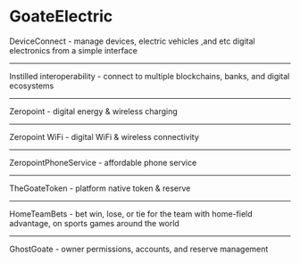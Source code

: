 # GoateElectric

DeviceConnect - manage devices, electric vehicles ,and etc digital electronics from a simple interface
________________________________________________________________________________

Instilled interoperability - connect to multiple blockchains, banks, and digital ecosystems
________________________________________________________________________________

Zeropoint - digital energy & wireless charging
________________________________________________________________________________

Zeropoint WiFi - digital WiFi & wireless connectivity
________________________________________________________________________________

ZeropointPhoneService - affordable phone service
________________________________________________________________________________

TheGoateToken - platform native token & reserve
________________________________________________________________________________

HomeTeamBets - bet win, lose, or tie for the team with home-field advantage, on sports games around the world
________________________________________________________________________________
GhostGoate - owner permissions, accounts, and reserve management